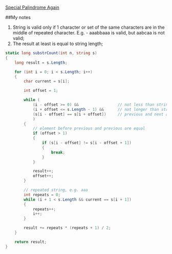 [Special Palindrome Again](https://www.hackerrank.com/challenges/special-palindrome-again/problem?h_l=interview&playlist_slugs%5B%5D=interview-preparation-kit&playlist_slugs%5B%5D=strings)

##My notes
1. String is valid only if 1 character or set of the same characters are in the middle of repeated character. E.g. - aaabbaaa is valid, but aabcaa is not valid;
2. The result at least is equal to string length;

```csharp
static long substrCount(int n, string s)
{
    long result = s.Length;

    for (int i = 0; i < s.Length; i++)
    {
        char current = s[i];

        int offset = 1;

        while (
            (i - offset >= 0) &&                 // not less than string
            (i + offset <= s.Length - 1) &&      // not longer than string
            (s[i - offset] == s[i + offset])     // previous and next are equal
            ) 
        {
            // element before previous and previous are equal
            if (offset > 1)
            {
                if (s[i - offset] != s[i - offset + 1])
                {
                    break;
                }
            }

            result++;
            offset++;
        }

        // repeated string, e.g. aaa
        int repeats = 0;
        while (i + 1 < s.Length && current == s[i + 1])
        {
            repeats++;
            i++;
        }

        result += repeats * (repeats + 1) / 2;
    }

    return result;
}
```
